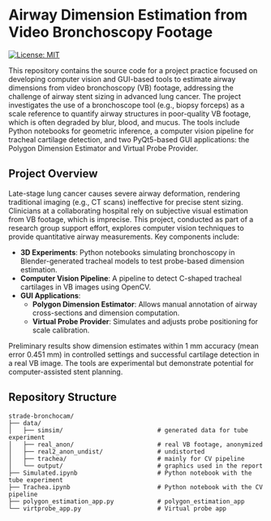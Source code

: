 # Airway Dimension Estimation from Video Bronchoscopy Footage

[![License: MIT](https://img.shields.io/badge/License-MIT-yellow.svg)](https://opensource.org/licenses/MIT)

This repository contains the source code for a project practice focused on developing computer vision and GUI-based tools to estimate airway dimensions from video bronchoscopy (VB) footage, addressing the challenge of airway stent sizing in advanced lung cancer. The project investigates the use of a bronchoscope tool (e.g., biopsy forceps) as a scale reference to quantify airway structures in poor-quality VB footage, which is often degraded by blur, blood, and mucus. The tools include Python notebooks for geometric inference, a computer vision pipeline for tracheal cartilage detection, and two PyQt5-based GUI applications: the Polygon Dimension Estimator and Virtual Probe Provider.

## Project Overview

Late-stage lung cancer causes severe airway deformation, rendering traditional imaging (e.g., CT scans) ineffective for precise stent sizing. Clinicians at a collaborating hospital rely on subjective visual estimation from VB footage, which is imprecise. This project, conducted as part of a research group support effort, explores computer vision techniques to provide quantitative airway measurements. Key components include:

- **3D Experiments**: Python notebooks simulating bronchoscopy in Blender-generated tracheal models to test probe-based dimension estimation.
- **Computer Vision Pipeline**: A pipeline to detect C-shaped tracheal cartilages in VB images using OpenCV.
- **GUI Applications**:
  - **Polygon Dimension Estimator**: Allows manual annotation of airway cross-sections and dimension computation.
  - **Virtual Probe Provider**: Simulates and adjusts probe positioning for scale calibration.

Preliminary results show dimension estimates within 1 mm accuracy (mean error 0.451 mm) in controlled settings and successful cartilage detection in a real VB image. The tools are experimental but demonstrate potential for computer-assisted stent planning.

## Repository Structure

```plaintext
strade-bronchocam/
├── data/
│   ├── simsim/                          # generated data for tube experiment
│   ├── real_anon/                       # real VB footage, anonymized
│   ├── real2_anon_undist/               # undistorted
│   ├── trachea/                         # mainly for CV pipeline
│   └── output/                          # graphics used in the report
├── Simulated.ipynb                      # Python notebook with the tube experiment
├── Trachea.ipynb                        # Python notebook with the CV pipeline 
├── polygon_estimation_app.py            # polygon_estimation_app 
└── virtprobe_app.py                     # Virtual probe app